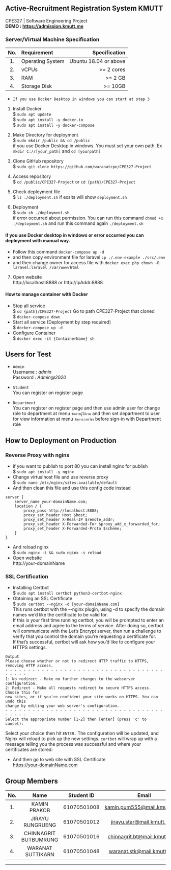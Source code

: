 
## Active-Recruitment Registration System KMUTT
CPE327 | Software Engineering Project <br/>
<b>DEMO : https://admission.kmutt.me</b><br/>

### Server/Virtual Machine Specification 
| No. | Requirement | Specification |
| :---: | :--- | ---: |
| 1. | Operating System | Ubuntu 18.04 or above |
| 2. | vCPUs | >= 2 cores|
| 3. | RAM | >= 2 GB |
| 4. | Storage Disk | >= 10GB |

- ``` If you use Docker Desktop in windows you can start at step 3 ```

1. Install Docker<br/>
$ `sudo apt update` <br/>
$ `sudo apt install -y docker.io` <br/>
$ `sudo apt install -y docker-compose` <br/>

2. Make Directory for deployment<br/>
$ `sudo mkdir /public && cd /public` <br/>
if you use Docker Desktop in windows. You must set your own path. Ex `mkdir C://[your_path]` and `cd [yourpath]`

3. Clone GitHub repository <br/>
$ `sudo git clone https://github.com/waranatcpe/CPE327-Project`<br/>

4. Access repository<br/>
$ `cd /public/CPE327-Project` or `cd {path}/CPE327-Project`<br/>

5. Check deployment file <br/>
$ `ls ./deployment.sh` if exsits will show `deployment.sh`<br/> 

6. Deployment<br/>
$ `sudo sh ./deployment.sh`<br/>
if error occurred about permission. You can run this command `chmod +x ./deployment.sh` and run this command again `./deployment.sh` <br/>
#### if you use Docker desktop in windows or error occurred you can deployment with manual way. 
- Follow this command `docker-compose up -d` 
- and then copy environment file for laravel `cp ./.env-example ./src/.env` 
- and then change owner for access file with `docker exec php chown -R laravel:laravel /var/www/html`  <br/>

7. Open website<br/>
http://localhost:8888 or http://ipAddr:8888<br/>

#### How to manage container with Docker
- Stop all service<br/>
  $ `cd {path}/CPE327-Project` Go to path CPE327-Project that cloned<br/>
  $ `docker-compose down`<br/>
- Start all service (Deployment by step required)<br/>
  $ `docker-compose up -d`<br/>
- Configure Container<br/>
  $ `docker exec -it {ContainerName} sh` <br/>

## Users for Test
- `Admin`<br/>
   Username : <i>admin</i> <br/>
   Password : <i>Admin@2020</i> <br/>

- `Student`<br/>
   You can register on register page<br/>

- `Department`<br/>
   You can register on register page and then use admin user for change role to department at menu `จัดการผู้ใช้งาน` and then set department to user for view information at menu `จัดการภาควิชา` before sign-in with Department role

## How to Deployment on Production 
### Reverse Proxy with nginx
- if you want to publish to port 80 you can install nginx for publish<br/>
   $ `sudo apt install -y nginx` <br/>
- Change virtualhost file and use reverse proxy<br/>
   $ `sudo nano /etc/nginx/sites-available/default `<br/>
- And then clean this file and use this config code instead<br/>
```
server { 
    server_name your-domainName.com; 
    location / { 
        proxy_pass http://localhost:8888; 
        proxy_set_header Host $host; 
        proxy_set_header X-Real-IP $remote_addr; 
        proxy_set_header X-Forwarded-For $proxy_add_x_forwarded_for; 
        proxy_set_header X-Forwarded-Proto $scheme; 
    } 
} 
```
- And reload nginx <br/>
   $ `sudo nginx -t && sudo nginx -s reload` <br/>
- Open website<br/>
   http://your-domainName<br/>
   
### SSL Certification
- Installing Certbot <br/>
   $ `sudo apt install certbot python3-certbot-nginx` <br/>
- Obtaining an SSL Certificate<br/>
   $ `sudo certbot --nginx -d [your-domainName.com]`<br/>
This runs certbot with the --nginx plugin, using -d to specify the domain names we’d like the certificate to be valid for.<br/>
If this is your first time running certbot, you will be prompted to enter an email address and agree to the terms of service. After doing so, certbot will communicate with the Let’s Encrypt server, then run a challenge to verify that you control the domain you’re requesting a certificate for.<br/>
If that’s successful, certbot will ask how you’d like to configure your HTTPS settings.<br/>
```
Output
Please choose whether or not to redirect HTTP traffic to HTTPS, removing HTTP access.
- - - - - - - - - - - - - - - - - - - - - - - - - - - - - - - - - - - - - - - -
1: No redirect - Make no further changes to the webserver configuration.
2: Redirect - Make all requests redirect to secure HTTPS access. Choose this for
new sites, or if you're confident your site works on HTTPS. You can undo this
change by editing your web server's configuration.
- - - - - - - - - - - - - - - - - - - - - - - - - - - - - - - - - - - - - - - -
Select the appropriate number [1-2] then [enter] (press 'c' to cancel):
```
Select your choice then hit `ENTER.` The configuration will be updated, and Nginx will reload to pick up the new settings. `certbot` will wrap up with a message telling you the process was successful and where your certificates are stored:<br/>

- And then go to web site with SSL Certificate <br/>
   https://your-domainName.com
   

## Group Members
| No. | Name | Student ID | Email |
| :---: | :---: | :---: | :---: |
| 1. | KAMIN PRAKOB | 61070501008 | kamin.pum555@mail.kmutt.ac.th | 
| 2. | JIRAYU RUNGRUENG | 61070501012 | jirayu.star@mail.kmutt.ac.th | 
| 3. | CHINNAGRIT BUTBUMRUNG | 61070501016 | chinnagrit.bt@mail.kmutt.ac.th |
| 4. | WARANAT SUTTIKARN | 61070501048 | waranat.stk@mail.kmutt.ac.th | 

<hr>
